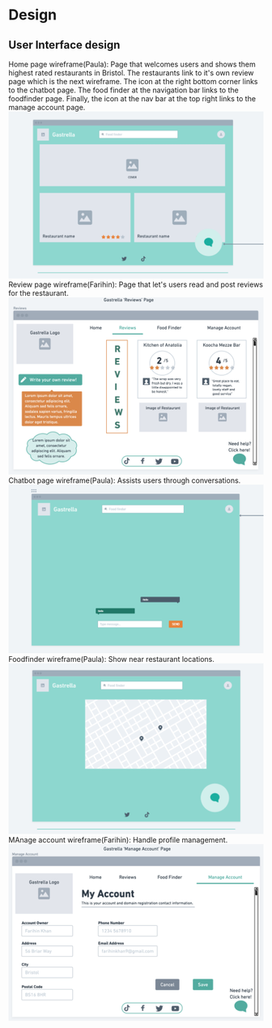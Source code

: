 # Design

## User Interface design
Home page wireframe(Paula):
Page that welcomes users and shows them highest rated restaurants in Bristol. The restaurants link to it's own review page which is the next wireframe. The icon at the right bottom corner links to the chatbot page. The food finder at the navigation bar links to the foodfinder page. Finally, the icon at the nav bar at the top right links to the manage account page.
![Insert your Wireframes Here](images/homewireframe.png)
Review page wireframe(Farihin):
Page that let's users read and post reviews for the restaurant. 
![Insert your Wireframes Here](images/reviewpage.png)
Chatbot page wireframe(Paula): 
Assists users through conversations.
![Insert your Wireframes Here](images/chatbotwireframe.png)
Foodfinder wireframe(Paula): Show near restaurant locations.
![Insert your Wireframes Here](images/mapwireframe.png)
MAnage account wireframe(Farihin): Handle profile management.
![Insert your Wireframes Here](images/manageaccountpage.png)

